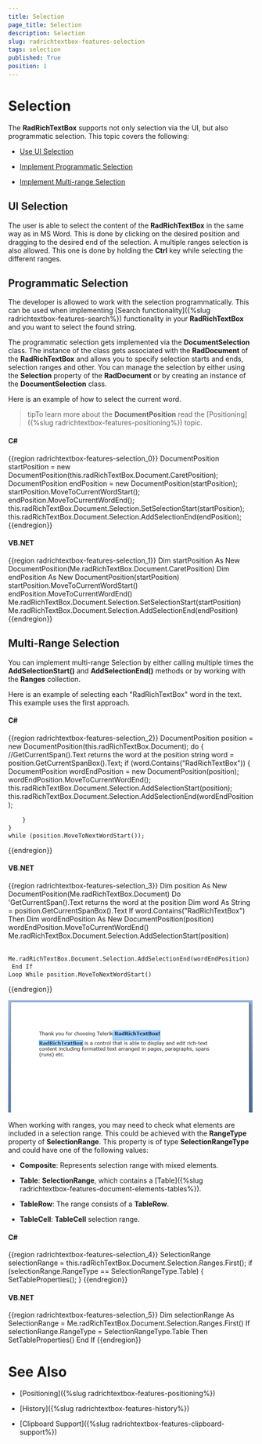 ```yaml
---
title: Selection
page_title: Selection
description: Selection
slug: radrichtextbox-features-selection
tags: selection
published: True
position: 1
---
```


# Selection



The __RadRichTextBox__ supports not only selection via the UI, but also programmatic selection. This topic covers the following:

* [Use UI Selection](#ui-selection)

* [Implement Programmatic Selection](#programmatic-selection)

* [Implement Multi-range Selection](#multi-range-selection)

## UI Selection

The user is able to select the content of the __RadRichTextBox__ in the same way as in MS Word. This is done by clicking on the desired position and dragging to the desired end of the selection. A multiple ranges selection is also allowed. This one is done by holding the __Ctrl__ key while selecting the different ranges.

## Programmatic Selection

The developer is allowed to work with the selection programmatically. This can be used when implementing [Search functionality]({%slug radrichtextbox-features-search%}) functionality in your __RadRichTextBox__ and you want to select the found string. 

The programmatic selection gets implemented via the __DocumentSelection__ class. The instance of the class gets associated with the __RadDocument__ of the __RadRichTextBox__ and allows you to specify selection starts and ends, selection ranges and other. You can manage the selection by either using the __Selection__ property of the __RadDocument__ or by creating an instance of the __DocumentSelection__ class.

Here is an example of how to select the current word.

>tipTo learn more about the __DocumentPosition__ read the [Positioning]({%slug radrichtextbox-features-positioning%}) topic.

#### __C#__

{{region radrichtextbox-features-selection_0}}
    DocumentPosition startPosition = new DocumentPosition(this.radRichTextBox.Document.CaretPosition);
    DocumentPosition endPosition = new DocumentPosition(startPosition);
    startPosition.MoveToCurrentWordStart();
    endPosition.MoveToCurrentWordEnd();
    this.radRichTextBox.Document.Selection.SetSelectionStart(startPosition);
    this.radRichTextBox.Document.Selection.AddSelectionEnd(endPosition);
{{endregion}}



#### __VB.NET__

{{region radrichtextbox-features-selection_1}}
	Dim startPosition As New DocumentPosition(Me.radRichTextBox.Document.CaretPosition)
	Dim endPosition As New DocumentPosition(startPosition)
	startPosition.MoveToCurrentWordStart()
	endPosition.MoveToCurrentWordEnd()
	Me.radRichTextBox.Document.Selection.SetSelectionStart(startPosition)
	Me.radRichTextBox.Document.Selection.AddSelectionEnd(endPosition)
{{endregion}}



## Multi-Range Selection

You can implement multi-range Selection by either calling multiple times the __AddSelectionStart()__ and __AddSelectionEnd()__ methods or by working with the __Ranges__ collection.

Here is an example of selecting each "RadRichTextBox" word in the text. This example uses the first approach.

#### __C#__

{{region radrichtextbox-features-selection_2}}
	DocumentPosition position = new DocumentPosition(this.radRichTextBox.Document);
	do
	{
	    //GetCurrentSpan().Text returns the word at the position
	    string word = position.GetCurrentSpanBox().Text;
	    if (word.Contains("RadRichTextBox"))
	    {
	        DocumentPosition wordEndPosition = new DocumentPosition(position);
	        wordEndPosition.MoveToCurrentWordEnd();
	        this.radRichTextBox.Document.Selection.AddSelectionStart(position);
	        this.radRichTextBox.Document.Selection.AddSelectionEnd(wordEndPosition);
	
	    }
	} 
	while (position.MoveToNextWordStart());
{{endregion}}



#### __VB.NET__

{{region radrichtextbox-features-selection_3}}
	Dim position As New DocumentPosition(Me.radRichTextBox.Document)
	Do
	 \'GetCurrentSpan().Text returns the word at the position
	 Dim word As String = position.GetCurrentSpanBox().Text
	 If word.Contains("RadRichTextBox") Then
	  Dim wordEndPosition As New DocumentPosition(position)
	  wordEndPosition.MoveToCurrentWordEnd()
	  Me.radRichTextBox.Document.Selection.AddSelectionStart(position)
	
	  Me.radRichTextBox.Document.Selection.AddSelectionEnd(wordEndPosition)
	 End If
	Loop While position.MoveToNextWordStart()
{{endregion}}

![](images/RadRichTextBox_Selection_01.png)

When working with ranges, you may need to check what elements are included in a selection range. This could be achieved with the __RangeType__ property of __SelectionRange__. This property is of type __SelectionRangeType__ and could have one of the following values:

* __Composite__: Represents selection range with mixed elements.

* __Table__: __SelectionRange__, which contains a [Table]({%slug radrichtextbox-features-document-elements-tables%}).

* __TableRow__: The range consists of a __TableRow__.

* __TableCell__: __TableCell__ selection range.

#### __C#__

{{region radrichtextbox-features-selection_4}}
	SelectionRange selectionRange = this.radRichTextBox.Document.Selection.Ranges.First();
	if (selectionRange.RangeType == SelectionRangeType.Table)
	{
	    SetTableProperties();
	}
{{endregion}}



#### __VB.NET__

{{region radrichtextbox-features-selection_5}}
	Dim selectionRange As SelectionRange = Me.radRichTextBox.Document.Selection.Ranges.First()
	If selectionRange.RangeType = SelectionRangeType.Table Then
		SetTableProperties()
	End If
{{endregion}}


# See Also

 * [Positioning]({%slug radrichtextbox-features-positioning%})

 * [History]({%slug radrichtextbox-features-history%})

 * [Clipboard Support]({%slug radrichtextbox-features-clipboard-support%})
